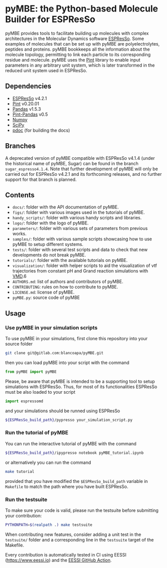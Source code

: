 # pyMBE: the Python-based Molecule Builder for ESPResSo 

pyMBE provides tools to facilitate building up molecules with complex architectures in the Molecular Dynamics software [ESPResSo](https://espressomd.org/wordpress/). Some examples of molecules that can be set up with pyMBE are polyelectrolytes, peptides and proteins. pyMBE bookkeeps all the information about the molecule topology, permitting to link each particle to its corresponding residue and molecule. pyMBE uses the [Pint](https://pint.readthedocs.io/en/stable/) library to enable input parameters in any arbitrary unit system, which is later transformed in the reduced unit system used in ESPResSo.

## Dependencies

- [ESPResSo](https://espressomd.org/wordpress/) v4.2.1 
- [Pint](https://pint.readthedocs.io/en/stable/) v0.20.01 
- [Pandas](https://pandas.pydata.org/) v1.5.3
- [Pint-Pandas](https://pypi.org/project/Pint-Pandas/) v0.5
- [Numpy](https://numpy.org/)
- [SciPy](https://scipy.org/)
- [pdoc](https://pdoc.dev/) (for building the docs)

## Branches

A deprecated version of pyMBE compatible with ESPResSo v4.1.4 (under the historical name of pyMBE, Sugar)  can be found in the branch `sugar_espresso4.1.4`. Note that further development of pyMBE will only be carried out for ESPResSo v4.2.1 and its forthcoming releases, and no further support for that branch is planned.

## Contents

- `docs/`: folder with the API documentation of pyMBE.
- `figs/`: folder with various images used in the tutorials of pyMBE.
- `handy_scripts/`: folder with various handy scripts and libraries.
- `logo/`: folder with the logo of pyMBE.
- `parameters/`: folder with various sets of parameters from previous works.
- `samples/`: folder with various sample scripts showcasing how to use pyMBE to setup different systems.
- `tests/`: folder with several test scripts and data to check that new developments do not break pyMBE.
- `tutorials/`: folder with the available tutorials on pyMBE.
- `visualization/`: folder with helper scripts to aid the visualization of vtf trajectories from constant pH and Grand reaction simulations with [VMD](https://www.ks.uiuc.edu/Research/vmd/).6
- `AUTHORS.md`: list of authors and contributors of pyMBE.
- `CONTRIBUTING`: rules on how to contribute to pyMBE.
- `LICENSE.md`: license of pyMBE.
- `pyMBE.py`: source code of pyMBE

## Usage

### Use pyMBE in your simulation scripts 

To use pyMBE in your simulations, first clone this repository into your source folder

```sh
git clone git@gitlab.com:blancoapa/pyMBE.git
```

then you can load pyMBE into your script with the command

```py
from pyMBE import pyMBE
```

Please, be aware that pyMBE is intended to be a supporting tool to setup simulations with ESPResSo. Thus, for most of its functionalities ESPResSo must be also loaded to your script

```py
import espressomd
```

and your simulations should be runned using ESPResSo

```sh
${ESPResSo_build_path}/pypresso your_simulation_script.py
```

### Run the tutorial of pyMBE

You can run the interactive tutorial of pyMBE with the command

```sh
${ESPResSo_build_path}/ipypresso notebook pyMBE_tutorial.ipynb
```

or alternatively you can run the command

```sh
make tutorial
```

provided that you have modified the `$ESPResSo_build_path` variable in `Makefile` to match the path where you have built ESPResSo.

### Run the testsuite

To make sure your code is valid, please run the testsuite before submitting your contribution:

```sh
PYTHONPATH=$(realpath .) make testsuite
```

When contributing new features, consider adding a unit test in the `testsuite/`
folder and a corresponding line in the `testsuite` target of the Makefile.

Every contribution is automatically tested in CI using EESSI (https://www.eessi.io)
and the [EESSI GitHub Action](https://github.com/marketplace/actions/eessi).
